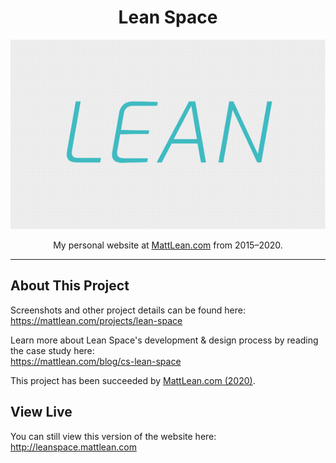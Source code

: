 <h1 align="center">Lean Space</h1>
<p align="center">
  <img src="lean-space-logo.jpg" align="center"><br><br>
  My personal website at <a href="https://mattlean.com">MattLean.com</a> from 2015–2020.
</p>

---

## About This Project
Screenshots and other project details can be found here:  
https://mattlean.com/projects/lean-space

Learn more about Lean Space's development & design process by reading the case study here:  
https://mattlean.com/blog/cs-lean-space

This project has been succeeded by [MattLean.com (2020)](https://github.com/mattlean/mattlean.com-2020).

## View Live
You can still view this version of the website here:  
http://leanspace.mattlean.com
